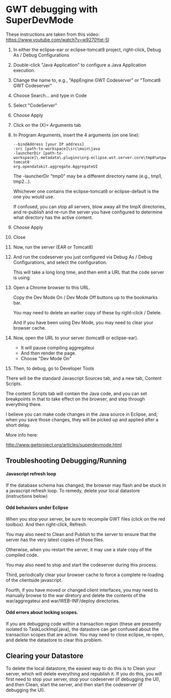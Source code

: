 # GWT debugging with SuperDevMode

These instructions are taken from this video:  https://www.youtube.com/watch?v=w9270Yqt-5I

1. In either the eclipse-ear or eclipse-tomcat8 project, right-click, Debug As / Debug Configurations
1. Double-click "Java Application" to configure a Java Application execution.
1. Change the name to, e.g., "AppEngine GWT Codeserver" or "Tomcat8 GWT Codeserver"
1. Choose Search... and type in Code
1. Select "CodeServer"
1. Choose Apply
1. Click on the (X)= Arguments tab
1. In Program Arguments, insert the 4 arguments (on one line):

   ```
   --bindAddress [your IP address]
   -src [path-to-workspace]\src\main\java
   -launcherDir [path-to-workspace]\.metadata\.plugins\org.eclipse.wst.server.core\tmp0\wtpwebapps\eclipse-tomcat8
   org.opendatakit.aggregate.AggregateUI
   ```

   The -launcherDir "tmp0" may be a different directory name (e.g., tmp1, tmp2...).
   
   Whichever one contains the eclipse-tomcat8 or eclipse-default is the one you would use.
   
   If confused, you can stop all servers, blow away all the tmpX directories, and re-publish and re-run the server you have configured to determine what directory has the active content.
1. Choose Apply
1. Close
1. Now, run the server (EAR or Tomcat8)
1. And run the codeserver you just configured via Debug As / Debug Configurations, and select the configuration.

   This will take a long long time, and then emit a URL that the code server is using.
1. Open a Chrome browser to this URL.

   Copy the Dev Mode On / Dev Mode Off buttons up to the bookmarks bar.
  
   You may need to delete an earlier copy of these by right-click / Delete.
  
   And if you have been using Dev Mode, you may need to clear your browser cache.
1. Now, open the URL to your server (tomcat8 or eclipse-ear).
    - It will pause compiling aggregateui
    - And then render the page.
    - Choose "Dev Mode On"
1. Then, to debug, go to Developer Tools

  There will be the standard Javascript Sources tab, and a new tab, Content Scripts.
  
  The content Scripts tab will contain the Java code, and you can set breakpoints in that to take effect on the browser, and step through everything there.
  
  I believe you can make code changes in the Java source in Eclipse, and, when you save those changes, they will be picked up and applied after a short delay.
  
  More info here:
  
  http://www.gwtproject.org/articles/superdevmode.html

## Troubleshooting Debugging/Running

#### Javascript refresh loop

If the database schema has changed, the browser may flash
and be stuck in a javascript refresh loop.  To remedy,
delete your local datastore (instructions below)

#### Odd behaviors under Eclipse

When you stop your server, be sure to recompile GWT files
(click on the red toolbox). And then right-click, Refresh.

You may also need to Clean and Publish to the server to
ensure that the server has the very latest copies of those
files.

Otherwise, when you restart the server, it may use a stale
copy of the compiled code.

You may also need to stop and start the codeserver during this
process.

Third, periodically clear your browser cache to force a complete
re-loading of the clientside javascript.

Fourth, if you have moved or changed client interfaces, you
may need to manually browse to the war diretory and delete
the contents of the war/aggregateui and war/WEB-INF/deploy
directories.

#### Odd errors about locking scopes.

If you are debugging code within a transaction
region (these are presently isolated to TaskLockImpl.java),
the datastore can get confused about the transaction scopes
that are active.  You may need to close eclipse, re-open,
and delete the datastore to clear this problem.

## Clearing your Datastore

To delete the local datastore, the easiest way to do this is to
Clean your server, which will delete everything and republish it.
If you do this, you will first need to stop your server, stop
your codeserver (if debugging the UI), and then Clean, start the
server, and then start the codeserver (if debugging the UI).

